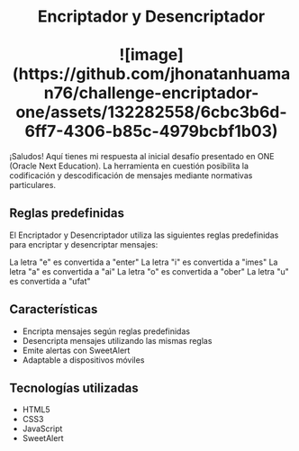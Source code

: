 <h1 align="center">
  Encriptador y Desencriptador
  <br/>
  <br/>
  ![image](https://github.com/jhonatanhuaman76/challenge-encriptador-one/assets/132282558/6cbc3b6d-6ff7-4306-b85c-4979bcbf1b03)
</h1>

¡Saludos! Aquí tienes mi respuesta al inicial desafío presentado en ONE (Oracle Next Education). La herramienta en cuestión posibilita la codificación y descodificación de mensajes mediante normativas particulares.

## Reglas predefinidas

El Encriptador y Desencriptador utiliza las siguientes reglas predefinidas para encriptar y desencriptar mensajes:

La letra "e" es convertida a "enter"
La letra "i" es convertida a "imes"
La letra "a" es convertida a "ai"
La letra "o" es convertida a "ober"
La letra "u" es convertida a "ufat"

## Características
- Encripta mensajes según reglas predefinidas
- Desencripta mensajes utilizando las mismas reglas
- Emite alertas con SweetAlert
- Adaptable a dispositivos móviles

## Tecnologías utilizadas

- HTML5
- CSS3
- JavaScript
- SweetAlert
